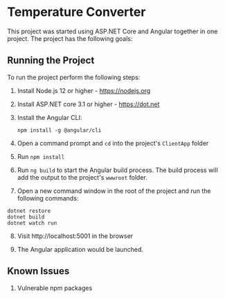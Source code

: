 # Temperature Converter


This project was started using 
ASP.NET Core and Angular together in one project. The project
has the following goals:

## Running the Project

To run the project perform the following steps:

1. Install Node.js 12 or higher - https://nodejs.org

2. Install ASP.NET core 3.1 or higher - https://dot.net

3. Install the Angular CLI:

    `npm install -g @angular/cli`

4. Open a command prompt and `cd` into the project's `ClientApp` folder

5. Run `npm install`

6. Run `ng build` to start the Angular build process. The build process will add the output to the project's `wwwroot` folder.

7. Open a new command window in the root of the project and run the following commands:

```
dotnet restore
dotnet build
dotnet watch run
```

8. Visit http://localhost:5001 in the browser

9. The Angular application would be launched.


## Known Issues

1. Vulnerable npm packages